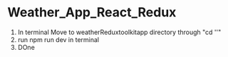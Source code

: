 # Weather_App_React_Redux
1. In terminal Move to weatherReduxtoolkitapp directory through "cd ''" 
2. run npm run dev in terminal  
3. DOne
